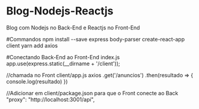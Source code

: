 # Blog-Nodejs-Reactjs
Blog com Nodejs no Back-End e Reactjs no Front-End

#Commandos
npm install --save express body-parser
create-react-app client
yarn add axios

#Conectando Back-End ao Front-End
index.js
app.use(express.static(__dirname + '/client'));

//chamada no Front client/app.js
axios
      .get('/anuncios')
      .then(resultado => {
        console.log(resultado)
      })

//Adicionar em client/package.json para que o Front conecte ao Back
"proxy": "http://localhost:3001/api",